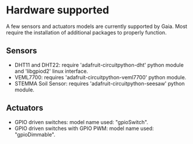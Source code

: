# Hardware supported

A few sensors and actuators models are currently supported by Gaia. Most require the 
installation of additional packages to properly function.

## Sensors
- DHT11 and DHT22: require 'adafruit-circuitpython-dht' python module and 
  'libgpiod2' linux interface.
- VEML7700: requires 'adafruit-circuitpython-veml7700' python module.
- STEMMA Soil Sensor: requires 'adafruit-circuitpython-seesaw' python module.

## Actuators
- GPIO driven switches: model name used: "gpioSwitch".
- GPIO driven switches with GPIO PWM: model name used: "gpioDimmable".
